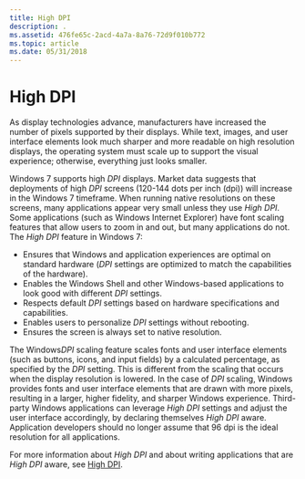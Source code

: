 ```yaml
---
title: High DPI
description: .
ms.assetid: 476fe65c-2acd-4a7a-8a76-72d9f010b772
ms.topic: article
ms.date: 05/31/2018
---
```


# High DPI

As display technologies advance, manufacturers have increased the number of pixels supported by their displays. While text, images, and user interface elements look much sharper and more readable on high resolution displays, the operating system must scale up to support the visual experience; otherwise, everything just looks smaller.

Windows 7 supports high *DPI* displays. Market data suggests that deployments of high *DPI* screens (120-144 dots per inch (dpi)) will increase in the Windows 7 timeframe. When running native resolutions on these screens, many applications appear very small unless they use *High DPI*. Some applications (such as Windows Internet Explorer) have font scaling features that allow users to zoom in and out, but many applications do not. The *High DPI* feature in Windows 7:

-   Ensures that Windows and application experiences are optimal on standard hardware (*DPI* settings are optimized to match the capabilities of the hardware).
-   Enables the Windows Shell and other Windows-based applications to look good with different *DPI* settings.
-   Respects default *DPI* settings based on hardware specifications and capabilities.
-   Enables users to personalize *DPI* settings without rebooting.
-   Ensures the screen is always set to native resolution.

The Windows*DPI* scaling feature scales fonts and user interface elements (such as buttons, icons, and input fields) by a calculated percentage, as specified by the *DPI* setting. This is different from the scaling that occurs when the display resolution is lowered. In the case of *DPI* scaling, Windows provides fonts and user interface elements that are drawn with more pixels, resulting in a larger, higher fidelity, and sharper Windows experience. Third-party Windows applications can leverage *High DPI* settings and adjust the user interface accordingly, by declaring themselves *High DPI* aware. Application developers should no longer assume that 96 dpi is the ideal resolution for all applications.

For more information about *High DPI* and about writing applications that are *High DPI* aware, see [High DPI](https://msdn.microsoft.com/library/dd464646(VS.85).aspx).

 

 




